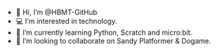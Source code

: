 - 👋 Hi, I’m @HBMT-GitHub
- 💻  I’m interested in technology.
- 🐍 I’m currently learning Python, Scratch and micro:bit.
-  💞️ I’m looking to collaborate on Sandy Platformer & Dogame.

<!---
HBMT-GitHub/HBMT-GitHub is a ✨ special ✨ repository because its `README.md` (this file) appears on your GitHub profile.
You can click the Preview link to take a look at your changes.
--->
